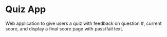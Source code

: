 # Quiz App
Web application to give users a quiz with feedback on question #, current score, and display a final score page with pass/fail text.
